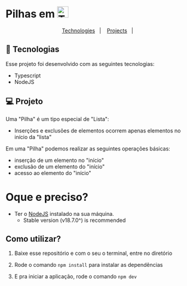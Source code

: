   <h1>Pilhas em <img src="https://cdn.jsdelivr.net/gh/devicons/devicon/icons/typescript/typescript-original.svg"  alt="Typescript" height=30/></h1>

<p align="center">
  <a href="#-tecnologias">Technologies</a>&nbsp;&nbsp;&nbsp;|&nbsp;&nbsp;&nbsp;
  <a href="#-projeto">Projects</a>&nbsp;&nbsp;&nbsp;|&nbsp;&nbsp;&nbsp;
</p>

## 🚀 Tecnologias

Esse projeto foi desenvolvido com as seguintes tecnologias:

- Typescript
- NodeJS

## 💻 Projeto
Uma "Pilha" é um tipo especial de "Lista":
- Inserções e exclusões de elementos ocorrem apenas elementos no início da "lista"

Em uma "Pilha" podemos realizar as seguintes operações básicas:
- inserção de um elemento no "início"
- exclusão de um elemento do "início"
- acesso ao elemento do "início"


# Oque e preciso?
  - Ter o [NodeJS](https://nodejs.org/) instalado na sua máquina.
	  - Stable version (v18.7.0^) is recommended

## Como utilizar?

1. Baixe esse repositório e com o seu o terminal, entre no diretório

2. Rode o comando `npm install` para instalar as dependências

3. E pra iniciar a aplicação, rode o comando `npm dev`
